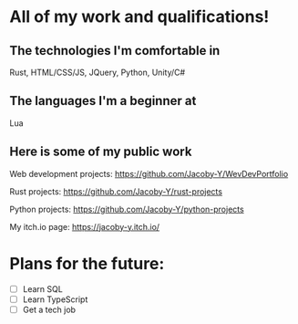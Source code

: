 # All of my work and qualifications! 
## The technologies I'm comfortable in
Rust, HTML/CSS/JS, JQuery, Python, Unity/C#

## The languages I'm a beginner at
Lua

## Here is some of my public work
Web development projects: https://github.com/Jacoby-Y/WevDevPortfolio

Rust projects: https://github.com/Jacoby-Y/rust-projects

Python projects: https://github.com/Jacoby-Y/python-projects

My itch.io page: https://jacoby-y.itch.io/

# Plans for the future: 
- [ ] Learn SQL
- [ ] Learn TypeScript
- [ ] Get a tech job
